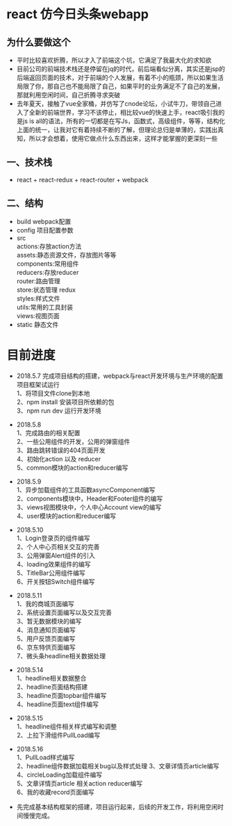 # react 仿今日头条webapp
## 为什么要做这个
  * 平时比较喜欢折腾，所以才入了前端这个坑，它满足了我最大化的求知欲
  * 目前公司的前端技术栈还是停留在jq的时代，前后端看似分离，其实还是jsp的后端返回页面的技术，对于前端的个人发展，有着不小的瓶颈，所以如果生活局限了你，那自己也不能局限了自己，如果平时的业务满足不了自己的发展，那就利用空闲时间，自己折腾寻求突破
  * 去年夏天，接触了vue全家桶，并仿写了cnode论坛，小试牛刀，带领自己进入了全新的前端世界，学习不该停止，相比较vue的快速上手，react吸引我的是js is all的语法，所有的一切都是在写Js，函数式，高级组件，等等，结构化上面的统一，让我对它有着持续不断的了解，但理论总归是单薄的，实践出真知，所以才会想着，使用它做点什么东西出来，这样才能掌握的更深刻一些
## 一、技术栈
* react + react-redux + react-router + webpack

## 二、结构
* build webpack配置
* config 项目配置参数
* src  
    actions:存放action方法  
    assets:静态资源文件，存放图片等等  
    components:常用组件  
    reducers:存放reducer  
    router:路由管理  
    store:状态管理 redux  
    styles:样式文件  
    utils:常用的工具封装  
    views:视图页面  
* static 静态文件

# 目前进度
* 2018.5.7  完成项目结构的搭建，webpack与react开发环境与生产环境的配置 
            项目框架试运行  
            1、将项目文件clone到本地  
            2、npm install 安装项目所依赖的包  
            3、npm run dev 运行开发环境

* 2018.5.8  
    1、完成路由的相关配置  
    2、一些公用组件的开发，公用的弹窗组件  
    3、路由跳转错误的404页面开发  
    4、初始化action 以及 reducer  
    5、common模块的action和reducer编写

* 2018.5.9  
    1、异步加载组件的工具函数asyncComponent编写  
    2、components模块中，Header和Footer组件的编写  
    3、views视图模块中，个人中心Account view的编写  
    4、user模块的action和reducer编写

* 2018.5.10  
    1、Login登录页的组件编写  
    2、个人中心页相关交互的完善  
    3、公用弹窗Alert组件的引入  
    4、loading效果组件的编写   
    5、TitleBar公用组件编写      
    6、开关按钮Switch组件编写

* 2018.5.11  
    1、我的商城页面编写  
    2、系统设置页面编写以及交互完善   
    3、暂无数据模块的编写  
    4、消息通知页面编写  
    5、用户反馈页面编写  
    6、京东特供页面编写  
    7、微头条headline相关数据处理  

* 2018.5.14  
    1、headline相关数据整合  
    2、headline页面结构搭建  
    3、headline页面topbar组件编写  
    4、headline页面text组件编写  

* 2018.5.15  
    1、headline组件相关样式编写和调整   
    2、上拉下滑组件PullLoad编写  

* 2018.5.16  
    1、PullLoad样式编写  
    2、headline组件数据加载相关bug以及样式处理 
    3、文章详情页article编写    
    4、circleLoading加载组件编写  
    5、文章详情页article 相关action reducer编写  
    6、我的收藏record页面编写      
  
* 先完成基本结构框架的搭建，项目运行起来，后续的开发工作，将利用空闲时间慢慢完成。


